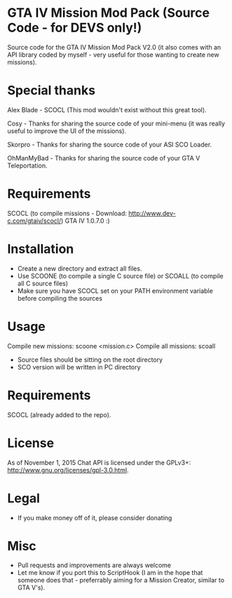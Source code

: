 # GTA IV Mission Mod Pack (Source Code - for DEVS only!)

Source code for the GTA IV Mission Mod Pack V2.0 (it also comes with an API library coded by myself - very useful for those wanting to create new missions).

# Special thanks

Alex Blade - SCOCL (This mod wouldn't exist without this great tool).

Cosy       - Thanks for sharing the source code of your mini-menu (it was really useful to improve the UI of the missions).

Skorpro    - Thanks for sharing the source code of your ASI SCO Loader.

OhManMyBad - Thanks for sharing the source code of your GTA V Teleportation. 

# Requirements

SCOCL (to compile missions - Download: http://www.dev-c.com/gtaiv/scocl/)
GTA IV 1.0.7.0 :)

# Installation

- Create a new directory and extract all files.
- Use SCOONE (to compile a single C source file) or SCOALL (to compile all C source files)
- Make sure you have SCOCL set on your PATH environment variable before compiling the sources

# Usage

Compile new missions: scoone <mission.c>
Compile all missions: scoall

- Source files should be sitting on the root directory
- SCO version will be written in PC directory

# Requirements

SCOCL (already added to the repo).

# License

As of November 1, 2015 Chat API is licensed under the GPLv3+: http://www.gnu.org/licenses/gpl-3.0.html.

# Legal

- If you make money off of it, please consider donating

# Misc

- Pull requests and improvements are always welcome
- Let me know if you port this to ScriptHook (I am in the hope that someone does that - preferrably aiming for a Mission Creator, similar to GTA V's).
